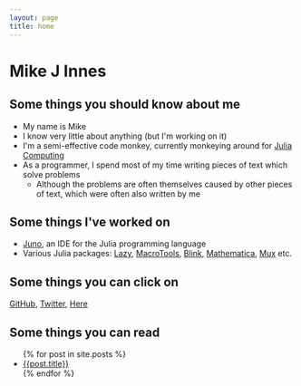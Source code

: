 ```yaml
---
layout: page
title: home
---
```


# Mike J Innes

## Some things you should know about me

* My name is Mike
* I know very little about anything (but I'm working on it)
* I'm a semi-effective code monkey, currently monkeying around for [Julia Computing](https://juliacomputing.com)
* As a programmer, I spend most of my time writing pieces of text which solve problems
  * Although the problems are often themselves caused by other pieces of text, which were often also written by me

## Some things I've worked on

* [Juno](http://junolab.org), an IDE for the Julia programming language
* Various Julia packages: [Lazy](https://github.com/MikeInnes/Lazy.jl), [MacroTools](https://github.com/MikeInnes/MacroTools.jl), [Blink](https://github.com/JunoLab/Blink.jl), [Mathematica](https://github.com/MikeInnes/Mathematica.jl), [Mux](https://github.com/JuliaWeb/Mux.jl) etc.

## Some things you can click on

[GitHub](https://github.com/MikeInnes), [Twitter](https://twitter.com/one_more_minute), [Here]({{site.url}})

## Some things you can read

<ul>
{% for post in site.posts %}
<li>
  <a href="{{post.url}}">{{post.title}}</a>
</li>
{% endfor %}
</ul>
